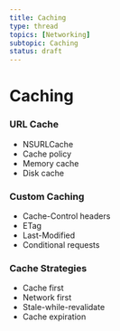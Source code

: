 ```yaml
---
title: Caching
type: thread
topics: [Networking]
subtopic: Caching
status: draft
---
```


# Caching


### URL Cache
- NSURLCache
- Cache policy
- Memory cache
- Disk cache

### Custom Caching
- Cache-Control headers
- ETag
- Last-Modified
- Conditional requests

### Cache Strategies
- Cache first
- Network first
- Stale-while-revalidate
- Cache expiration

